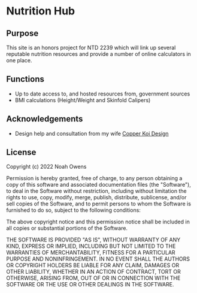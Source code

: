 # Nutrition Hub

## Purpose
This site is an honors project for NTD 2239 which will link up several reputable nutrition resources and provide a number of online calculators in one place.

## Functions
- Up to date access to, and hosted resources from, government sources
- BMI calculations (Height/Weight and Skinfold Calipers)

## Acknowledgements
- Design help and consultation from my wife [Copper Koi Design](https://www.instagram.com/copper_koi_design)

## License
Copyright (c) 2022 Noah Owens

Permission is hereby granted, free of charge, to any person obtaining a copy
of this software and associated documentation files (the "Software"), to deal
in the Software without restriction, including without limitation the rights
to use, copy, modify, merge, publish, distribute, sublicense, and/or sell
copies of the Software, and to permit persons to whom the Software is
furnished to do so, subject to the following conditions:

The above copyright notice and this permission notice shall be included in all
copies or substantial portions of the Software.

THE SOFTWARE IS PROVIDED "AS IS", WITHOUT WARRANTY OF ANY KIND, EXPRESS OR
IMPLIED, INCLUDING BUT NOT LIMITED TO THE WARRANTIES OF MERCHANTABILITY,
FITNESS FOR A PARTICULAR PURPOSE AND NONINFRINGEMENT. IN NO EVENT SHALL THE
AUTHORS OR COPYRIGHT HOLDERS BE LIABLE FOR ANY CLAIM, DAMAGES OR OTHER
LIABILITY, WHETHER IN AN ACTION OF CONTRACT, TORT OR OTHERWISE, ARISING FROM,
OUT OF OR IN CONNECTION WITH THE SOFTWARE OR THE USE OR OTHER DEALINGS IN THE
SOFTWARE.